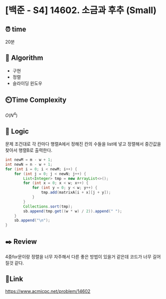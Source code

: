 # [백준 - S4] 14602. 소금과 후추 (Small)

## ⏰ **time**

20분

## :pushpin: **Algorithm**

- 구현
- 정렬
- 슬라이딩 윈도우

## ⏲️**Time Complexity**

$O(N^4)$

## :round_pushpin: **Logic**
문제 조건대로 각 칸마다 행렬A에서 정해진 칸의 수들을 list에 넣고 정렬해서 중간값을 찾아서 행렬B로 출력한다.
```java
int newM = m - w + 1;
int newN = n - w + 1;
for (int i = 0; i < newM; i++) {
    for (int j = 0; j < newN; j++) {
        List<Integer> tmp = new ArrayList<>();
        for (int x = 0; x < w; x++) {
            for (int y = 0; y < w; y++) {
                tmp.add(matrixA[i + x][j + y]);
            }
        }
        Collections.sort(tmp);
        sb.append(tmp.get((w * w) / 2)).append(" ");
    }
    sb.append("\n");
}
```  
## :black_nib: **Review**
4중for문이랑 정렬을 너무 자주해서 다른 좋은 방법이 있을거 같은데 코드가 너무 길어질것 같다.  
## 📡**Link**
https://www.acmicpc.net/problem/14602